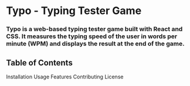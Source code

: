 # Typo - Typing Tester Game
### Typo is a web-based typing tester game built with React and CSS. It measures the typing speed of the user in words per minute (WPM) and displays the result at the end of the game.

## Table of Contents
Installation
Usage
Features
Contributing
License

